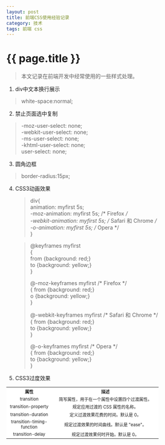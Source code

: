 ```yaml
---
layout: post
title: 前端CSS使用经验记录
category: 技术
tags: 前端 css
---
```


{{ page.title }}
===

> 本文记录在前端开发中经常使用的一些样式处理。

1. div中文本换行展示
> white-space:normal;

2. 禁止页面选中复制
>-moz-user-select: none; <br>
>-webkit-user-select: none; <br>
>-ms-user-select: none; <br>
>-khtml-user-select: none; <br>
>user-select: none; <br>

3. 圆角边框
> border-radius:15px;

4. CSS3动画效果

    >div{<br>
    >   animation: myfirst 5s;<br>
    >   -moz-animation: myfirst 5s;	/* Firefox */<br>
    >   -webkit-animation: myfirst 5s;	/* Safari 和 Chrome */<br>
    >   -o-animation: myfirst 5s;	/* Opera */<br>
    >}

    >@keyframes myfirst<br>
    >{<br>
    >   from {background: red;}<br>
    >   to {background: yellow;}<br>
    >}<br>
    >
    >@-moz-keyframes myfirst /* Firefox */<br>
    >{
    >   from {background: red;}<br>
    >   o {background: yellow;}<br>
    >}<br>
    >
    >@-webkit-keyframes myfirst /* Safari 和 Chrome */<br>
    >{
    >   from {background: red;}<br>
    >   to {background: yellow;}<br>
    >}<br>
    >
    >@-o-keyframes myfirst /* Opera */<br>
    >{
    >   from {background: red;}<br>
    >   to {background: yellow;}<br>
    >}

5. CSS3过度效果
<table style="width: 80%;background:#333;font-size:80%;text-align:center;" border="0" cellspacing="1" cellpadding="1">
    <tbody style="background:#fff;">
        <tr>
            <th style="width:30%;">属性</th>
            <th>描述</th>
        </tr>
        <tr>
            <td>transition</td>
            <td>简写属性，用于在一个属性中设置四个过渡属性。</td>
        </tr>
        <tr>
            <td>transition-property</td>
            <td>规定应用过渡的 CSS 属性的名称。</td>
        </tr>
        <tr>
            <td>transition-duration</td>
            <td>定义过渡效果花费的时间。默认是 0。</td>
        </tr>
        <tr>
            <td>transition-timing-function</td>
            <td>规定过渡效果的时间曲线。默认是 "ease"。</td>
        </tr>
        <tr>
           <td>transition-delay</td>
            <td>规定过渡效果何时开始。默认是 0。</td>
        </tr>
    </tbody>
</table>